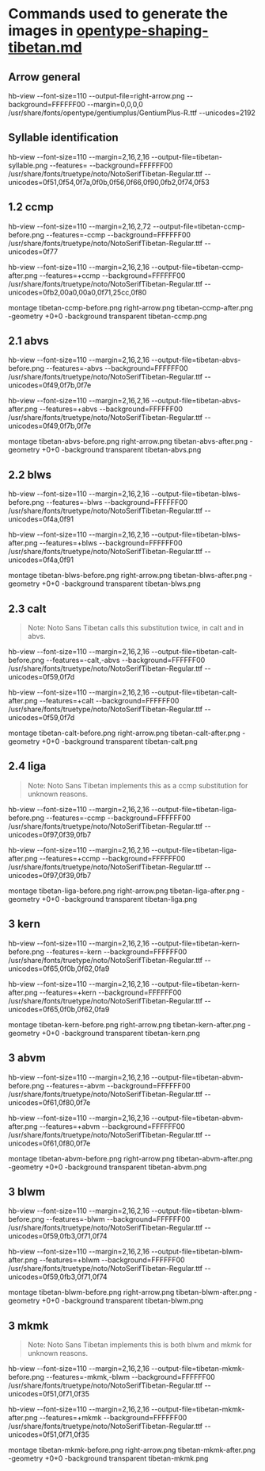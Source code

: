# Commands used to generate the images in [opentype-shaping-tibetan.md](../../opentype-shaping-tibetan.md)

## Arrow general

hb-view --font-size=110 --output-file=right-arrow.png --background=FFFFFF00 --margin=0,0,0,0 /usr/share/fonts/opentype/gentiumplus/GentiumPlus-R.ttf --unicodes=2192

## Syllable identification

hb-view --font-size=110 --margin=2,16,2,16 --output-file=tibetan-syllable.png --features=  --background=FFFFFF00 /usr/share/fonts/truetype/noto/NotoSerifTibetan-Regular.ttf --unicodes=0f51,0f54,0f7a,0f0b,0f56,0f66,0f90,0fb2,0f74,0f53


## 1.2 ccmp

hb-view --font-size=110 --margin=2,16,2,72 --output-file=tibetan-ccmp-before.png --features=-ccmp  --background=FFFFFF00 /usr/share/fonts/truetype/noto/NotoSerifTibetan-Regular.ttf --unicodes=0f77

hb-view --font-size=110 --margin=2,16,2,16 --output-file=tibetan-ccmp-after.png --features=+ccmp  --background=FFFFFF00 /usr/share/fonts/truetype/noto/NotoSerifTibetan-Regular.ttf --unicodes=0fb2,00a0,00a0,0f71,25cc,0f80

montage tibetan-ccmp-before.png right-arrow.png tibetan-ccmp-after.png -geometry +0+0 -background transparent tibetan-ccmp.png


## 2.1 abvs

hb-view --font-size=110 --margin=2,16,2,16 --output-file=tibetan-abvs-before.png --features=-abvs  --background=FFFFFF00 /usr/share/fonts/truetype/noto/NotoSerifTibetan-Regular.ttf --unicodes=0f49,0f7b,0f7e

hb-view --font-size=110 --margin=2,16,2,16 --output-file=tibetan-abvs-after.png --features=+abvs  --background=FFFFFF00 /usr/share/fonts/truetype/noto/NotoSerifTibetan-Regular.ttf --unicodes=0f49,0f7b,0f7e

montage tibetan-abvs-before.png right-arrow.png tibetan-abvs-after.png -geometry +0+0 -background transparent tibetan-abvs.png


## 2.2 blws

hb-view --font-size=110 --margin=2,16,2,16 --output-file=tibetan-blws-before.png --features=-blws  --background=FFFFFF00 /usr/share/fonts/truetype/noto/NotoSerifTibetan-Regular.ttf --unicodes=0f4a,0f91

hb-view --font-size=110 --margin=2,16,2,16 --output-file=tibetan-blws-after.png --features=+blws  --background=FFFFFF00 /usr/share/fonts/truetype/noto/NotoSerifTibetan-Regular.ttf --unicodes=0f4a,0f91

montage tibetan-blws-before.png right-arrow.png tibetan-blws-after.png -geometry +0+0 -background transparent tibetan-blws.png


## 2.3 calt

> Note: Noto Sans Tibetan calls this substitution twice, in calt and
> in abvs.

hb-view --font-size=110 --margin=2,16,2,16 --output-file=tibetan-calt-before.png --features=-calt,-abvs  --background=FFFFFF00 /usr/share/fonts/truetype/noto/NotoSerifTibetan-Regular.ttf --unicodes=0f59,0f7d

hb-view --font-size=110 --margin=2,16,2,16 --output-file=tibetan-calt-after.png --features=+calt  --background=FFFFFF00 /usr/share/fonts/truetype/noto/NotoSerifTibetan-Regular.ttf --unicodes=0f59,0f7d

montage tibetan-calt-before.png right-arrow.png tibetan-calt-after.png -geometry +0+0 -background transparent tibetan-calt.png


## 2.4 liga

> Note: Noto Sans Tibetan implements this as a ccmp substitution for
> unknown reasons.

hb-view --font-size=110 --margin=2,16,2,16 --output-file=tibetan-liga-before.png --features=-ccmp  --background=FFFFFF00 /usr/share/fonts/truetype/noto/NotoSerifTibetan-Regular.ttf --unicodes=0f97,0f39,0fb7

hb-view --font-size=110 --margin=2,16,2,16 --output-file=tibetan-liga-after.png --features=+ccmp  --background=FFFFFF00 /usr/share/fonts/truetype/noto/NotoSerifTibetan-Regular.ttf --unicodes=0f97,0f39,0fb7

montage tibetan-liga-before.png right-arrow.png tibetan-liga-after.png -geometry +0+0 -background transparent tibetan-liga.png


## 3 kern

hb-view --font-size=110 --margin=2,16,2,16 --output-file=tibetan-kern-before.png --features=-kern  --background=FFFFFF00 /usr/share/fonts/truetype/noto/NotoSerifTibetan-Regular.ttf --unicodes=0f65,0f0b,0f62,0fa9

hb-view --font-size=110 --margin=2,16,2,16 --output-file=tibetan-kern-after.png --features=+kern  --background=FFFFFF00 /usr/share/fonts/truetype/noto/NotoSerifTibetan-Regular.ttf --unicodes=0f65,0f0b,0f62,0fa9

montage tibetan-kern-before.png right-arrow.png tibetan-kern-after.png -geometry +0+0 -background transparent tibetan-kern.png


## 3 abvm

hb-view --font-size=110 --margin=2,16,2,16 --output-file=tibetan-abvm-before.png --features=-abvm  --background=FFFFFF00 /usr/share/fonts/truetype/noto/NotoSerifTibetan-Regular.ttf --unicodes=0f61,0f80,0f7e

hb-view --font-size=110 --margin=2,16,2,16 --output-file=tibetan-abvm-after.png --features=+abvm  --background=FFFFFF00 /usr/share/fonts/truetype/noto/NotoSerifTibetan-Regular.ttf --unicodes=0f61,0f80,0f7e

montage tibetan-abvm-before.png right-arrow.png tibetan-abvm-after.png -geometry +0+0 -background transparent tibetan-abvm.png


## 3 blwm

hb-view --font-size=110 --margin=2,16,2,16 --output-file=tibetan-blwm-before.png --features=-blwm  --background=FFFFFF00 /usr/share/fonts/truetype/noto/NotoSerifTibetan-Regular.ttf --unicodes=0f59,0fb3,0f71,0f74

hb-view --font-size=110 --margin=2,16,2,16 --output-file=tibetan-blwm-after.png --features=+blwm  --background=FFFFFF00 /usr/share/fonts/truetype/noto/NotoSerifTibetan-Regular.ttf --unicodes=0f59,0fb3,0f71,0f74

montage tibetan-blwm-before.png right-arrow.png tibetan-blwm-after.png -geometry +0+0 -background transparent tibetan-blwm.png


## 3 mkmk

> Note: Noto Sans Tibetan implements this is both blwm and mkmk for
> unknown reasons.

hb-view --font-size=110 --margin=2,16,2,16 --output-file=tibetan-mkmk-before.png --features=-mkmk,-blwm  --background=FFFFFF00 /usr/share/fonts/truetype/noto/NotoSerifTibetan-Regular.ttf --unicodes=0f51,0f71,0f35

hb-view --font-size=110 --margin=2,16,2,16 --output-file=tibetan-mkmk-after.png --features=+mkmk  --background=FFFFFF00 /usr/share/fonts/truetype/noto/NotoSerifTibetan-Regular.ttf --unicodes=0f51,0f71,0f35

montage tibetan-mkmk-before.png right-arrow.png tibetan-mkmk-after.png -geometry +0+0 -background transparent tibetan-mkmk.png

































